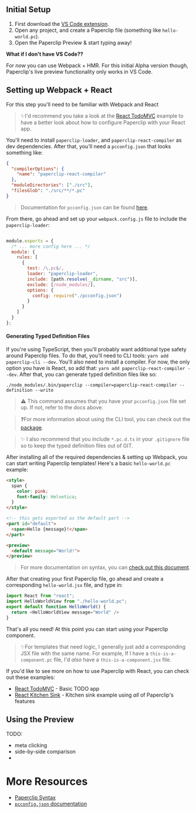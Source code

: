 <!--

TODOS:

- When to use slots
- importing components
- moduleDirectories

-->
## Initial Setup

1. First download the [VS Code extension](https://marketplace.visualstudio.com/items?itemName=crcn.paperclip-vscode-extension). 
1. Open any project, and create a Paperclip file (something like `hello-world.pc`).
1. Open the Paperclip Preview & start typing away!

**What if I don't have VS Code??**

For _now_ you can use Webpack + HMR. For this initial Alpha version though, Paperclip's live preview functionality only works in VS Code. 

## Setting up Webpack + React

For this step you'll need to be familiar with Webpack and React

> ✨I'd recommend you take a look at the [React TodoMVC](../../examples/react-todomvc) example to have a better look about how to configure Paperclip with your React app. 

You'll need to install `paperclip-loader`, and `paperclip-react-compiler` as dev dependencies. After that, you'll need a `pcconfig.json` that looks something like:

```json
{
  "compilerOptions": {
    "name": "paperclip-react-compiler"
  },
  "moduleDirectories": ["./src"],
  "filesGlob": "./src/**/*.pc"
}

```

> Documentation for `pcconfig.json` can be found [here](../Paperclip%20Config).

From there, go ahead and set up your `webpack.config.js` file to include the `paperclip-loader`:

```javascript

module.exports = {
  /* ... more config here ... */
  module: {
    rules: [
      {
        test: /\.pc$/,
        loader: "paperclip-loader",
        include: [path.resolve(__dirname, "src")],
        exclude: [/node_modules/],
        options: {
          config: require("./pcconfig.json")
        }
      }
    ]
  }
};

```

#### Generating Typed Definition Files

If you're using TypeScript, then you'll probably want additional type safety around Paperclip files. To do that, you'll need to CLI tools: `yarn add paperclip-cli --dev`. You'll also need to install a compiler. For now, the only option you have is React, so add that: `yarn add paperclip-react-compiler --dev`. After that, you can generate typed definition files like so:

```
./node_modules/.bin/paperclip --compiler=paperclip-react-compiler --definition --write
```


> ⚠️ This command assumes that you have your `pcconfig.json` file set up. If not, refer to the docs above.

> ❓For more information about using the CLI tool, you can check out the [package](../../packages/paperclip-cli). 

> ✨ I also recommend that you include `*.pc.d.ts` in your `.gitignore` file so to keep the typed definition files out of GIT. 

After installing all of the required dependencies & setting up Webpack, you can start writing Paperclip templates! Here's a basic `hello-world.pc` example:

```html
<style>
  span {
    color: pink;
    font-family: Helvetica;
  }
</style>

<!-- this gets exported as the default part -->
<part id="default">
  <span>Hello {message}!</span>
</part>

<preview>
  <default message="World!">
</preview>
```

> For more documentation on syntax, you can [check out this document](../Syntax).

After that creating your first Paperclip file, go ahead and create a corresponding `hello-world.jsx` file, and type in:

```javascript
import React from "react";
import HelloWorldView from "./hello-world.pc";
export default function HelloWorld() {
  return <HelloWorldView message="World" />
}
```

That's all you need! At this point you can start using your Paperclip component. 

> ✨For templates that need logic, I generally just add a corresponding JSX file with the same name. For example, If I have a `this-is-a-component.pc` file, I'd _also_ have a `this-is-a-component.jsx` file. 

If you'd like to see more on how to use Paperclip with React, you can check out these examples:

- [React TodoMVC](../../examples/react-todomvc) - Basic TODO app
- [React Kitchen Sink](../../examples/react-kitchen-sink) - Kitchen sink example using _all_ of Paperclip's features

## Using the Preview

TODO:

- meta clicking
- side-by-side comparison
- 

# More Resources

- [Paperclip Syntax](../Syntax)
- [`pcconfig.json` documentation](../Paperclip%20Config)